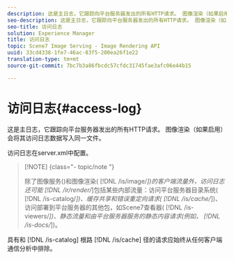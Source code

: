 ```yaml
---
description: 这是主日志，它跟踪向平台服务器发出的所有HTTP请求。 图像渲染（如果启用）会将其访问日志数据写入同一文件。
seo-description: 这是主日志，它跟踪向平台服务器发出的所有HTTP请求。 图像渲染（如果启用）会将其访问日志数据写入同一文件。
seo-title: 访问日志
solution: Experience Manager
title: 访问日志
topic: Scene7 Image Serving - Image Rendering API
uuid: 33cd4338-1fe7-46ac-83f5-200ea26f1e22
translation-type: tm+mt
source-git-commit: 7bc7b3a86fbcdc57cfdc31745fae3afc06e44b15

---
```



# 访问日志{#access-log}

这是主日志，它跟踪向平台服务器发出的所有HTTP请求。 图像渲染（如果启用）会将其访问日志数据写入同一文件。

访问日志在server.xml中配置。

>[!NOTE] {class=&quot;- topic/note &quot;}
>
>除了图像服务()和图像渲染( [!DNL /is/image/*])的客户端流量外，访问日志还可能 [!DNL /ir/render/*]包括某些内部流量：访问平台服务器目录系统( [!DNL /is-catalog/*])、缓存共享和错误重定向请求( [!DNL /is/cache/*])、访问部署到平台服务器的其他包，如Scene7查看器( [!DNL /is-viewers/*])、静态流量和由平台服务器服务的静态内容请求(例如， [!DNL /is-docs/*])。

具有和 [!DNL /is-catalog] 根路 [!DNL /is/cache] 径的请求应始终从任何客户端通信分析中排除。
